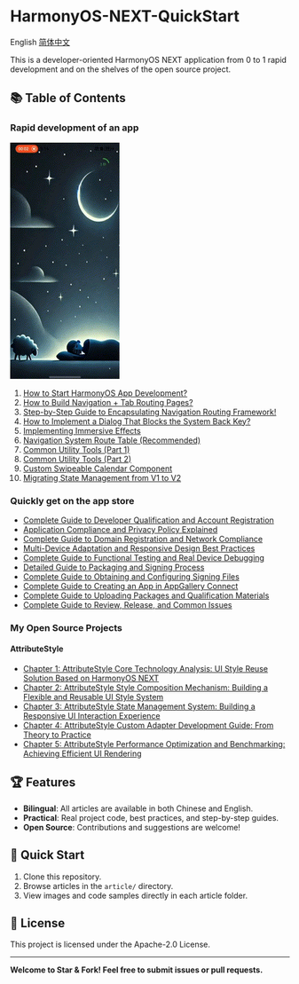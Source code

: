 # HarmonyOS-NEXT-QuickStart

English  [简体中文](README_zh.md)

This is a developer-oriented HarmonyOS NEXT application from 0 to 1 rapid development and on the shelves of the open source project.

## 📚 Table of Contents

### Rapid development of an app

![](QuickApp/demo.gif)

1. [How to Start HarmonyOS App Development?](QuickApp/001/index.md)
2. [How to Build Navigation + Tab Routing Pages?](QuickApp/002/index.md)
3. [Step-by-Step Guide to Encapsulating Navigation Routing Framework!](QuickApp/003/index.md)
4. [How to Implement a Dialog That Blocks the System Back Key?](QuickApp/004/index.md)
5. [Implementing Immersive Effects](QuickApp/005/index.md)
6. [Navigation System Route Table (Recommended)](QuickApp/006/index.md)
7. [Common Utility Tools (Part 1)](QuickApp/007/index.md)
8. [Common Utility Tools (Part 2)](QuickApp/008/index.md)
9. [Custom Swipeable Calendar Component](QuickApp/009/index.md)
10. [Migrating State Management from V1 to V2](QuickApp/010/index.md)

### Quickly get on the app store

- [Complete Guide to Developer Qualification and Account Registration](QuickAGC/001/index.md)
- [Application Compliance and Privacy Policy Explained](QuickAGC/002/index.md)
- [Complete Guide to Domain Registration and Network Compliance](QuickAGC/003/index.md)
- [Multi-Device Adaptation and Responsive Design Best Practices](QuickAGC/004/index.md)
- [Complete Guide to Functional Testing and Real Device Debugging](QuickAGC/005/index.md)
- [Detailed Guide to Packaging and Signing Process](QuickAGC/006/index.md)
- [Complete Guide to Obtaining and Configuring Signing Files](QuickAGC/007/index.md)
- [Complete Guide to Creating an App in AppGallery Connect](QuickAGC/008/index.md)
- [Complete Guide to Uploading Packages and Qualification Materials](QuickAGC/009/index.md)
- [Complete Guide to Review, Release, and Common Issues](QuickAGC/010/index.md)

### My Open Source Projects

#### AttributeStyle

- [Chapter 1: AttributeStyle Core Technology Analysis: UI Style Reuse Solution Based on HarmonyOS NEXT](SourceOpen/AttributeStyle/001/index.md)
- [Chapter 2: AttributeStyle Style Composition Mechanism: Building a Flexible and Reusable UI Style System](SourceOpen/AttributeStyle/002/index.md)
- [Chapter 3: AttributeStyle State Management System: Building a Responsive UI Interaction Experience](SourceOpen/AttributeStyle/003/index.md)
- [Chapter 4: AttributeStyle Custom Adapter Development Guide: From Theory to Practice](SourceOpen/AttributeStyle/004/index.md)
- [Chapter 5: AttributeStyle Performance Optimization and Benchmarking: Achieving Efficient UI Rendering](SourceOpen/AttributeStyle/005/index.md)

## 🏆 Features

- **Bilingual**: All articles are available in both Chinese and English.
- **Practical**: Real project code, best practices, and step-by-step guides.
- **Open Source**: Contributions and suggestions are welcome!

## 🚀 Quick Start

1. Clone this repository.
2. Browse articles in the `article/` directory.
3. View images and code samples directly in each article folder.


## 📄 License

This project is licensed under the Apache-2.0 License.

---

**Welcome to Star & Fork! Feel free to submit issues or pull requests.**